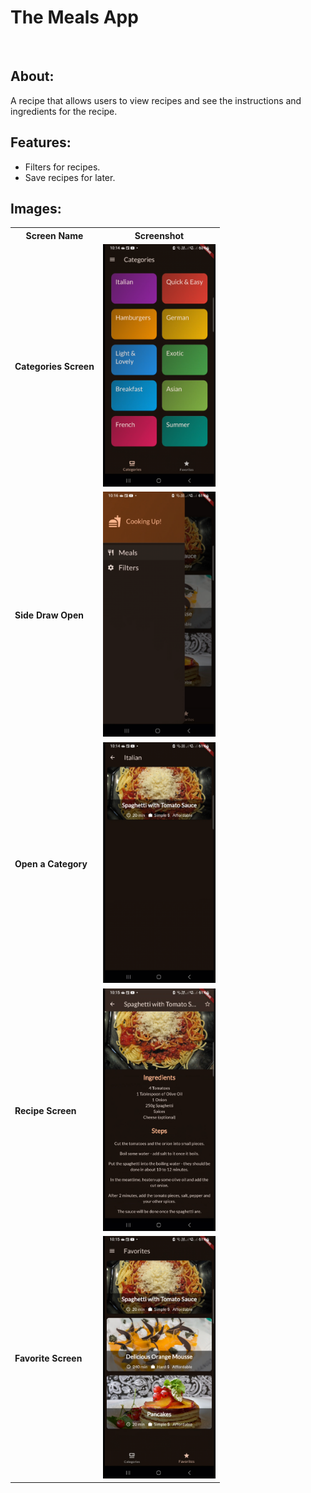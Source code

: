 # The Meals App
<br />

## About:
A recipe that allows users to view recipes and see the instructions and ingredients for the recipe.

## Features:
  - Filters for recipes.
  - Save recipes for later.
## Images:
<table>
  <tr>
    <th>Screen Name</th>
    <th>Screenshot</th>
  </tr>
  <tr>
    <td><strong>Categories Screen</strong></td>
    <td><img src="screenshots/categories.png"  width="180"></td>
  </tr>
  <tr>
    <td><strong>Side Draw Open</strong></td>
    <td><img src="screenshots/drawer_open.png"  width="180"></td>
  </tr>
  <tr>
    <td><strong>Open a Category</strong></td>
    <td><img src="screenshots/open_category.png" width=180"></td>
  </tr>
  <tr>
    <td><strong>Recipe Screen</strong></td>
    <td><img src="screenshots/recipe_screen.png" width="180"></td>
  </tr>
  <tr>
    <td><strong>Favorite Screen</strong></td>
    <td><img src="screenshots/favorite_screen.png" width="180"></td>
  </tr>
</table>

